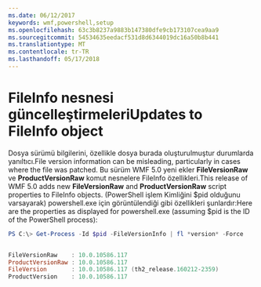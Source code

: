 ```yaml
---
ms.date: 06/12/2017
keywords: wmf,powershell,setup
ms.openlocfilehash: 63c3b8237a9883b147380dfe9cb173107cea9aa9
ms.sourcegitcommit: 54534635eedacf531d8d6344019dc16a50b8b441
ms.translationtype: MT
ms.contentlocale: tr-TR
ms.lasthandoff: 05/17/2018
---
```

# <a name="updates-to-fileinfo-object"></a><span data-ttu-id="3f8ea-102">FileInfo nesnesi güncelleştirmeleri</span><span class="sxs-lookup"><span data-stu-id="3f8ea-102">Updates to FileInfo object</span></span>
<span data-ttu-id="3f8ea-103">Dosya sürümü bilgilerini, özellikle dosya burada oluşturulmuştur durumlarda yanıltıcı.</span><span class="sxs-lookup"><span data-stu-id="3f8ea-103">File version information can be misleading, particularly in cases where the file was patched.</span></span> <span data-ttu-id="3f8ea-104">Bu sürüm WMF 5.0 yeni ekler **FileVersionRaw** ve **ProductVersionRaw** komut nesnelere FileInfo özellikleri.</span><span class="sxs-lookup"><span data-stu-id="3f8ea-104">This release of WMF 5.0 adds new **FileVersionRaw** and **ProductVersionRaw** script properties to FileInfo objects.</span></span> <span data-ttu-id="3f8ea-105">(PowerShell işlem Kimliğini $pid olduğunu varsayarak) powershell.exe için görüntülendiği gibi özellikleri şunlardır:</span><span class="sxs-lookup"><span data-stu-id="3f8ea-105">Here are the properties as displayed for powershell.exe (assuming $pid is the ID of the PowerShell process):</span></span>

```powershell
PS C:\> Get-Process -Id $pid -FileVersionInfo | fl *version* -Force


FileVersionRaw    : 10.0.10586.117
ProductVersionRaw : 10.0.10586.117
FileVersion       : 10.0.10586.117 (th2_release.160212-2359)
ProductVersion    : 10.0.10586.117
